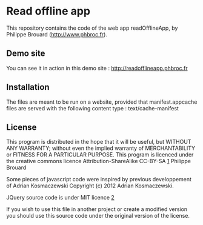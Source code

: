 Read offline app
=========================================

This repository contains the code of the web app readOfflineApp, 
by Philippe Brouard (http://www.phbroc.fr).

Demo site
---------

You can see it in action in this demo site : http://readofflineapp.phbroc.fr

Installation
------------

The files are meant to be run on a website, provided that manifest.appcache files are 
served with the following content type : text/cache-manifest

License
-------

This program is distributed in the hope that it will be useful,
but WITHOUT ANY WARRANTY; without even the implied warranty of
MERCHANTABILITY or FITNESS FOR A PARTICULAR PURPOSE. This program
is licenced under the creative commons licence Attribution-ShareAlike
CC-BY-SA [1] Philippe Brouard
    
Some pieces of javascript code were inspired by previous developpement 
of Adrian Kosmaczewski Copyright (c) 2012 Adrian Kosmaczewski. 
    
JQuery source code is under MIT licence [2]

If you wish to use this file in another project or create a modified
version you should use this source code under the original version
of the license.
	
[1]:http://creativecommons.org/licenses/by-sa/2.0/fr/
[2]:https://github.com/jquery/jquery/blob/master/MIT-LICENSE.txt
    